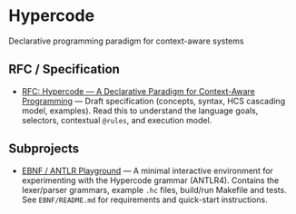 # Hypercode
Declarative programming paradigm for context-aware systems

## RFC / Specification

- [RFC: Hypercode — A Declarative Paradigm for Context-Aware Programming](RFC/Hypercode.md) — Draft specification (concepts, syntax, HCS cascading model, examples). Read this to understand the language goals, selectors, contextual `@rules`, and execution model.

## Subprojects

- [EBNF / ANTLR Playground](EBNF/README.md) — A minimal interactive environment for experimenting with the Hypercode grammar (ANTLR4). Contains the lexer/parser grammars, example `.hc` files, build/run Makefile and tests. See `EBNF/README.md` for requirements and quick-start instructions.